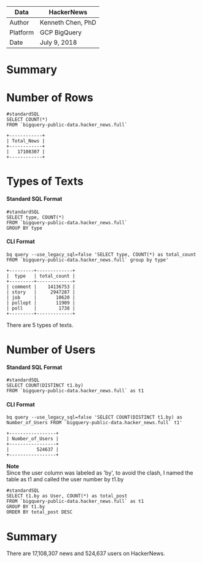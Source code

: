 |Data | HackerNews |
|---------|-------------|
|Author | Kenneth Chen, PhD|
|Platform | GCP BigQuery |
|Date | July 9, 2018 |

# Summary

# Number of Rows
```
#standardSQL
SELECT COUNT(*)
FROM `bigquery-public-data.hacker_news.full` 
```

```
+------------+
| Total_News |
+------------+
|   17108307 |
+------------+
```

# Types of Texts
#### Standard SQL Format  
```
#standardSQL  
SELECT type, COUNT(*)  
FROM `bigquery-public-data.hacker_news.full`   
GROUP BY type  
```

#### CLI Format  
```
bq query --use_legacy_sql=false 'SELECT type, COUNT(*) as total_count FROM `bigquery-public-data.hacker_news.full` group by type'
```
```
+---------+-------------+
|  type   | total_count |
+---------+-------------+
| comment |    14136753 |
| story   |     2947287 |
| job     |       10620 |
| pollopt |       11909 |
| poll    |        1738 |
+---------+-------------+
```
There are 5 types of texts.  

# Number of Users
#### Standard SQL Format  
```
#standardSQL
SELECT COUNT(DISTINCT t1.by)
FROM `bigquery-public-data.hacker_news.full` as t1
```

#### CLI Format  
```
bq query --use_legacy_sql=false 'SELECT COUNT(DISTINCT t1.by) as Number_of_Users FROM `bigquery-public-data.hacker_news.full` t1'
```

```
+-----------------+
| Number_of_Users |
+-----------------+
|          524637 |
+-----------------+
```

**Note**  
Since the user column was labeled as 'by', to avoid the clash, I named the table as t1 and called the user number by t1.by

```
#standardSQL
SELECT t1.by as User, COUNT(*) as total_post
FROM `bigquery-public-data.hacker_news.full` as t1 
GROUP BY t1.by
ORDER BY total_post DESC
```

# Summary
There are 17,108,307 news and 524,637 users on HackerNews. 

